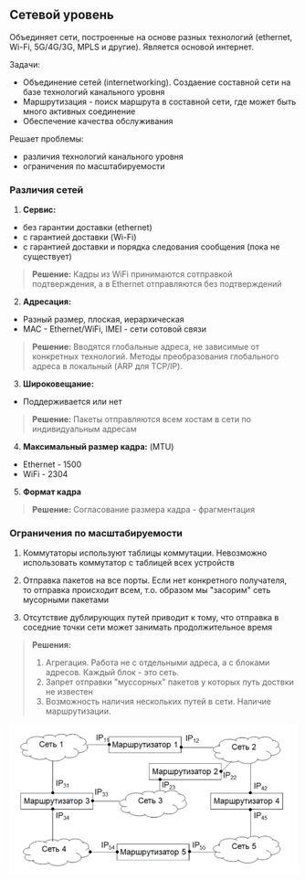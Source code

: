 ## Сетевой уровень

Объединяет сети, построенные на основе разных технологий (ethernet, Wi-Fi, 5G/4G/3G, MPLS и другие). Является основой интернет.

Задачи:
- Объединение сетей (internetworking). Создаение составной сети на базе технологий канального уровня
- Маршрутизация - поиск маршрута в составной сети, где может быть много активных соединение
- Обеспечение качества обслуживания

Решает проблемы:
- различия технологий канального уровня
- ограничения по масштабируемости

### Различия сетей

1. **Сервис:**
* без гарантии доставки (ethernet)
* с гарантией доставки (Wi-Fi)
* c гарантией доставки и порядка следования сообщения (пока не существует)
> **Решение:**
> Кадры из WiFi принимаются сотправкой подтверждения, а в Ethernet отправляются без подтверждений

2. **Адресация:**
* Разный размер, плоская, иерархическая
* MAC - Ethernet/WiFi, IMEI - сети сотовой связи
> **Решение:**
> Вводятся глобальные адреса, не зависимые от конкретных технологий.
> Методы преобразования глобального адреса в локальный (ARP для TCP/IP).

3. **Широковещание:**
* Поддерживается или нет
> **Решение:**
> Пакеты отправляются всем хостам в сети по индивидуальным адресам

4. **Максимальный размер кадра:** (MTU)
* Ethernet - 1500
* WiFi - 2304

5. **Формат кадра**
> **Решение:**
> Согласование размера кадра - фрагментация

### Ограничения по масштабируемости

1. Коммутаторы используют таблицы коммутации. Невозможно использовать коммутатор с таблицей всех устройств

2. Отправка пакетов на все порты. Если нет конкретного получателя, то отправка происходит всем, т.о. образом мы "засорим" сеть мусорными пакетами

3. Отсутствие дублирующих путей приводит к тому, что отправка в соседние точки сети может занимать продолжительное время

> **Решения:**
> 1. Агрегация. Работа не с отдельными адреса, а с блоками адресов. Каждый блок - это сеть.
> 2. Запрет отправки "муссорных" пакетов у которых путь доствки не известен
> 3. Возможность наличия нескольких путей в сети. Наличие маршрутизации.

![Alt text](src/img22.png)

